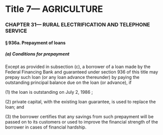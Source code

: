 
# Title 7— AGRICULTURE
### CHAPTER 31— RURAL ELECTRIFICATION AND TELEPHONE SERVICE
#### § 936a. Prepayment of loans
##### (a) Conditions for prepayment

Except as provided in subsection (c), a borrower of a loan made by the Federal Financing Bank and guaranteed under section 936 of this title may prepay such loan (or any loan advance thereunder) by paying the outstanding principal balance due on the loan (or advance), if

(1) the loan is outstanding on July 2, 1986 ;

(2) private capital, with the existing loan guarantee, is used to replace the loan; and

(3) the borrower certifies that any savings from such prepayment will be passed on to its customers or used to improve the financial strength of the borrower in cases of financial hardship.
